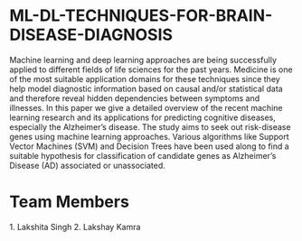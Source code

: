 # ML-DL-TECHNIQUES-FOR-BRAIN-DISEASE-DIAGNOSIS
Machine learning and deep learning approaches are being successfully applied to different fields of life sciences for the past years. Medicine is one of the most suitable application domains for these techniques since they help model diagnostic information based on causal and/or statistical data and therefore reveal hidden dependencies between symptoms and illnesses. In this paper we give a detailed overview of the recent machine learning research and its applications for predicting cognitive diseases, especially the Alzheimer’s disease. The study aims to seek out risk-disease genes using machine learning approaches. Various algorithms like Support Vector Machines (SVM) and Decision Trees have been used along to find a suitable hypothesis for classification of candidate genes as Alzheimer’s Disease (AD) associated or unassociated.
<h1> Team Members </h1>
1. Lakshita Singh
2. Lakshay Kamra

